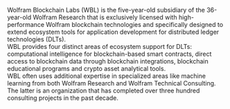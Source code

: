 Wolfram Blockchain Labs (WBL) is the five-year-old subsidiary of the 36-year-old Wolfram Research that is exclusively licensed with high-performance Wolfram blockchain technologies and specifically designed to extend ecosystem tools for application development for distributed ledger technologies (DLTs).  
WBL provides four distinct areas of ecosystem support for DLTs: computational intelligence for blockchain-based smart contracts, direct access to blockchain data through blockchain integrations, blockchain educational programs and crypto asset analytical tools.  
​WBL often uses additional expertise in specialized areas like machine learning from both Wolfram Research and Wolfram Technical Consulting. The latter is an organization that has completed over three hundred consulting projects in the past decade.
